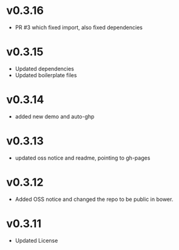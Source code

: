 v0.3.16
==============================
* PR #3 which fixed import, also fixed dependencies

v0.3.15
==============================
* Updated dependencies
* Updated boilerplate files

v0.3.14
==============================
* added new demo and auto-ghp

v0.3.13
==============================
* updated oss notice and readme, pointing to gh-pages

v0.3.12
==============================
* Added OSS notice and changed the repo to be public in bower.

v0.3.11
=====================
* Updated License
